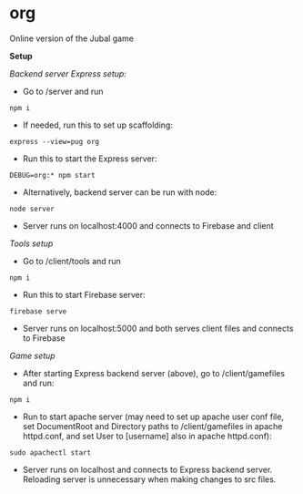 # org
Online version of the Jubal game

**Setup**

*Backend server Express setup:*

- Go to /server and run 

```npm i```

- If needed, run this to set up scaffolding:

```express --view=pug org```

- Run this to start the Express server:

```DEBUG=org:* npm start```

- Alternatively, backend server can be run with node:

```node server```

- Server runs on localhost:4000 and connects to Firebase and client

*Tools setup*

- Go to /client/tools and run

```npm i```

- Run this to start Firebase server:

```firebase serve```

- Server runs on localhost:5000 and both serves client files and connects to Firebase

*Game setup*

- After starting Express backend server (above), go to /client/gamefiles and run:

```npm i```

- Run to start apache server (may need to set up apache user conf file, set DocumentRoot and Directory paths to /client/gamefiles in apache httpd.conf, 
and set User to [username] also in apache httpd.conf):

```sudo apachectl start```

- Server runs on localhost and connects to Express backend server.  Reloading server is unnecessary when making changes to src files.
